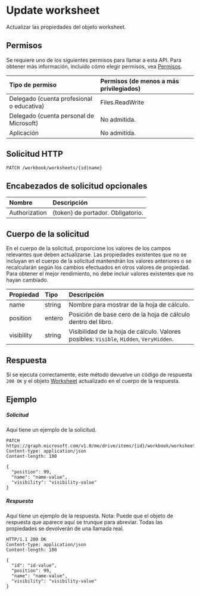 # <a name="update-worksheet"></a>Update worksheet

Actualizar las propiedades del objeto worksheet.
## <a name="permissions"></a>Permisos
Se requiere uno de los siguientes permisos para llamar a esta API. Para obtener más información, incluido cómo elegir permisos, vea [Permisos](../../../concepts/permissions_reference.md).

|Tipo de permiso      | Permisos (de menos a más privilegiados)              |
|:--------------------|:---------------------------------------------------------|
|Delegado (cuenta profesional o educativa) | Files.ReadWrite    |
|Delegado (cuenta personal de Microsoft) | No admitida.    |
|Aplicación | No admitida. |

## <a name="http-request"></a>Solicitud HTTP
<!-- { "blockType": "ignored" } -->
```http
PATCH /workbook/worksheets/{id|name}
```
## <a name="optional-request-headers"></a>Encabezados de solicitud opcionales
| Nombre       | Descripción|
|:-----------|:-----------|
| Authorization  | {token} de portador. Obligatorio. |

## <a name="request-body"></a>Cuerpo de la solicitud
En el cuerpo de la solicitud, proporcione los valores de los campos relevantes que deben actualizarse. Las propiedades existentes que no se incluyan en el cuerpo de la solicitud mantendrán los valores anteriores o se recalcularán según los cambios efectuados en otros valores de propiedad. Para obtener el mejor rendimiento, no debe incluir valores existentes que no hayan cambiado.

| Propiedad     | Tipo   |Descripción|
|:---------------|:--------|:----------|
|name|string|Nombre para mostrar de la hoja de cálculo.|
|position|entero|Posición de base cero de la hoja de cálculo dentro del libro.|
|visibility|string|Visibilidad de la hoja de cálculo. Valores posibles: `Visible`, `Hidden`, `VeryHidden`.|

## <a name="response"></a>Respuesta

Si se ejecuta correctamente, este método devuelve un código de respuesta `200 OK` y el objeto [Worksheet](../resources/worksheet.md) actualizado en el cuerpo de la respuesta.
## <a name="example"></a>Ejemplo
##### <a name="request"></a>Solicitud
Aquí tiene un ejemplo de la solicitud.
<!-- {
  "blockType": "request",
  "name": "update_worksheet"
}-->
```http
PATCH https://graph.microsoft.com/v1.0/me/drive/items/{id}/workbook/worksheets/{id|name}
Content-type: application/json
Content-length: 100

{
  "position": 99,
  "name": "name-value",
  "visibility": "visibility-value"
}
```
##### <a name="response"></a>Respuesta
Aquí tiene un ejemplo de la respuesta. Nota: Puede que el objeto de respuesta que aparece aquí se trunque para abreviar. Todas las propiedades se devolverán de una llamada real.
<!-- {
  "blockType": "response",
  "truncated": true,
  "@odata.type": "microsoft.graph.worksheet"
} -->
```http
HTTP/1.1 200 OK
Content-type: application/json
Content-length: 100

{
  "id": "id-value",
  "position": 99,
  "name": "name-value",
  "visibility": "visibility-value"
}
```

<!-- uuid: 8fcb5dbc-d5aa-4681-8e31-b001d5168d79
2015-10-25 14:57:30 UTC -->
<!-- {
  "type": "#page.annotation",
  "description": "Update worksheet",
  "keywords": "",
  "section": "documentation",
  "tocPath": ""
}-->